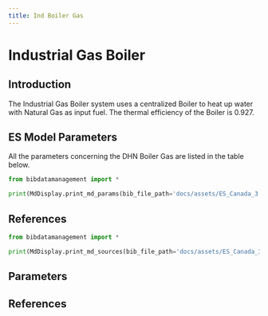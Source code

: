 ```yaml
---
title: Ind Boiler Gas
---
```


# Industrial Gas Boiler

## Introduction

The Industrial Gas Boiler system uses a centralized Boiler to heat up
water with Natural Gas as input fuel. The thermal efficiency of the
Boiler is 0.927.

## ES Model Parameters

All the parameters concerning the DHN Boiler Gas are listed in the table
below.

```python exec="on"
from bibdatamanagement import *

print(MdDisplay.print_md_params(bib_file_path='docs/assets/ES_Canada_3.bib',filter_entry='IND_BOILER_GAS'))
```

## References

```python exec="on"
from bibdatamanagement import *

print(MdDisplay.print_md_sources(bib_file_path='docs/assets/ES_Canada_3.bib',filter_entry='IND_BOILER_GAS'))
```

## Parameters

## References
